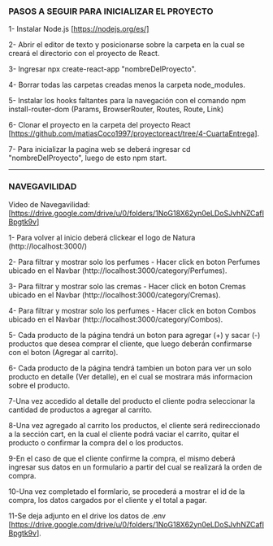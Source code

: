 ### PASOS A SEGUIR PARA INICIALIZAR EL PROYECTO

1- Instalar Node.js [https://nodejs.org/es/]

2- Abrir el editor de texto y posicionarse sobre la carpeta en la cual se creará el directorio con el proyecto de React.

3- Ingresar npx create-react-app "nombreDelProyecto".

4- Borrar todas las carpetas creadas menos la carpeta node_modules.

5- Instalar los hooks faltantes para la navegación con el comando npm install-router-dom (Params, BrowserRouter, Routes, Route, Link)

6- Clonar el proyecto en la carpeta del proyecto React [https://github.com/matiasCoco1997/proyectoreact/tree/4-CuartaEntrega].

7- Para inicializar la pagina web se deberá ingresar cd "nombreDelProyecto", luego de esto npm start.

----------------------------------------------------------------------------------------------------------------------------------------
### NAVEGAVILIDAD 

Video de Navegavilidad: [https://drive.google.com/drive/u/0/folders/1NoG18X62yn0eLDoSJvhNZCafIBpgtk9v]

1- Para volver al inicio deberá clickear el logo de Natura (http://localhost:3000/)

2- Para filtrar y mostrar solo los perfumes - Hacer click en boton Perfumes ubicado en el Navbar (http://localhost:3000/category/Perfumes).

3- Para filtrar y mostrar solo las cremas - Hacer click en boton Cremas ubicado en el Navbar (http://localhost:3000/category/Cremas).

4- Para filtrar y mostrar solo los perfumes - Hacer click en boton Combos ubicado en el Navbar (http://localhost:3000/category/Combos).

5- Cada producto de la página tendrá un boton para agregar (+) y sacar (-) productos que desea comprar el cliente, que luego deberán confirmarse con el boton (Agregar al carrito).

6- Cada producto de la página tendrá tambien un boton para ver un solo producto en detalle (Ver detalle), en el cual se mostrara más informacion sobre el producto.

7-Una vez accedido al detalle del producto el cliente podra seleccionar la cantidad de productos a agregar al carrito.

8-Una vez agregado al carrito los productos, el cliente será redireccionado a la sección cart, en la cual el cliente podrá vaciar el carrito, quitar el producto o confirmar la compra del o los productos.

9-En el caso de que el cliente confirme la compra, el mismo deberá ingresar sus datos en un formulario a partir del cual se realizará la orden de compra.

10-Una vez completado el formlario, se procederá a mostrar el id de la compra, los datos cargados por el cliente y el total a pagar.

11-Se deja adjunto en el drive los datos de .env [https://drive.google.com/drive/u/0/folders/1NoG18X62yn0eLDoSJvhNZCafIBpgtk9v].